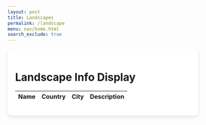 ```yaml
---
layout: post
title: Landscapes
permalink: /landscape
menu: nav/home.html
search_exclude: true
---
```

<style>
        .container {
            max-width: 800px;
            margin: 0 auto;
            padding: 20px;
            background-color: #fff;
            border-radius: 10px;
            box-shadow: 0 4px 8px rgba(0, 0, 0, 0.1);
        }
        .landscape-item {
            margin-bottom: 20px;
        }
        .landscape-item h2 {
            margin: 0;
            color: #333;
        }
        .landscape-item p {
            margin: 5px 0;
        }
    </style>

<div class="container">
        <h1>Landscape Info Display</h1>
        <table id="demo" class="table">
            <thead>
                <tr>
                    <th>Name</th>
                    <th>Country</th>
                    <th>City</th>
                    <th>Description</th>
                </tr>
            </thead>
            <tbody id="result">
                <!-- JavaScript generated data -->
            </tbody>
        </table>
    </div>

<script>
        async function fetchLandscapes() {
            try {
                const response = await fetch('http://127.0.0.1:8887//api/landscapes'); 
                if (!response.ok) {
                    throw new Error('Failed to fetch landscapes: ' + response.statusText);
                }
                const landscapeData = await response.json();
                displayLandscapes(landscapeData);
            } catch (error) {
                console.error('Error fetching landscapes:', error);
            }
        }

        function displayLandscapes(landscapeData) {
            const resultContainer = document.getElementById('result');
            resultContainer.innerHTML = ''; // Clear previous content

         landscapeData.forEach(landscape => {
                const tr = document.createElement('tr');
                const name = document.createElement('td');
                const country = document.createElement('td');
                const city = document.createElement('td');
                const description = document.createElement('td');
                name.innerHTML = landscape.name; 
                country.innerHTML = landscape.country; 
                city.innerHTML = landscape.city; 
                description.innerHTML = landscape.description; 
                tr.appendChild(name);
                tr.appendChild(country);
                tr.appendChild(city);
                tr.appendChild(description);
                resultContainer.appendChild(tr);
            });
        }

        // Fetch and display landscapes when the page loads
        fetchLandscapes();
    </script>
